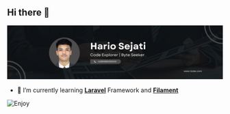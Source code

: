 ## Hi there 👋


![Hario Sejati](img/banner1.jpg)
<!--
**hriosjti/hriosjti** is a ✨ _special_ ✨ repository because its `README.md` (this file) appears on your GitHub profile.

Here are some ideas to get you started:

- 🔭 I’m currently working on ...
- 🌱 I’m currently learning ...
- 👯 I’m looking to collaborate on ...
- 🤔 I’m looking for help with ...
- 💬 Ask me about ...
- 📫 How to reach me: ...
- 😄 Pronouns: ...
- ⚡ Fun fact: ...
-->
- 🌱 I’m currently learning [**Laravel**](https://laravel.com/) Framework and [**Filament**](https://filamentphp.com/)

![Enjoy](https://media4.giphy.com/media/v1.Y2lkPTc5MGI3NjExdjBpYWR3YXVvOTQ3NGN2NThncXYzZWxpempsNWxrMTdmenB4Yzl2aCZlcD12MV9pbnRlcm5hbF9naWZfYnlfaWQmY3Q9Zw/w7CP59oLYw6PK/giphy.gif)
